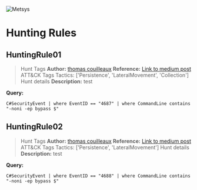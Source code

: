 ![](https://www.metsys.fr/wp-content/themes/metsys/images/svg/metsys-logo.svg "Metsys")
# Hunting Rules
## HuntingRule01
> Hunt Tags
**Author:** [thomas couilleaux](https://www.metsys.fr/)
**Reference:** [Link to medium post](https://medium.com/falconforce/falconfriday-detecting-certutil-and-suspicious-code-compilation-0xff02-cfe8fb5e159e?source=friends_link&sk=3c63b684a2f6a203d8627554cec9a628)
> ATT&CK Tags
Tactics: ['Persistence', 'LateralMovement', 'Collection']
> Hunt details
**Description:** test

**Query:**

```C#SecurityEvent | where EventID == "4687" | where CommandLine contains "-noni -ep bypass $"```
## HuntingRule02
> Hunt Tags
**Author:** [thomas couilleaux](https://www.metsys.fr/)
**Reference:** [Link to medium post](https://medium.com/falconforce/falconfriday-detecting-certutil-and-suspicious-code-compilation-0xff02-cfe8fb5e159e?source=friends_link&sk=3c63b684a2f6a203d8627554cec9a628)
> ATT&CK Tags
Tactics: ['Persistence', 'LateralMovement']
> Hunt details
**Description:** test

**Query:**

```C#SecurityEvent | where EventID == "4688" | where CommandLine contains "-noni -ep bypass $"```
